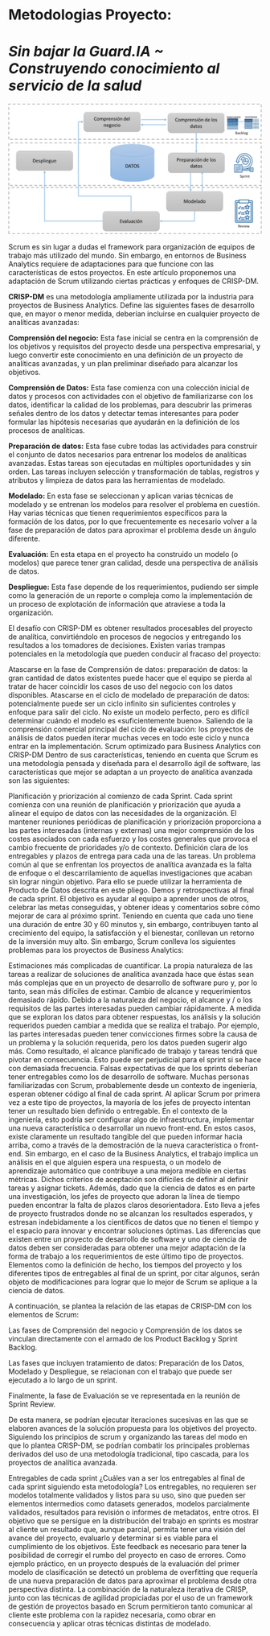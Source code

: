# Metodologias Proyecto: 

# ***Sin bajar la Guard.IA ~ Construyendo conocimiento al servicio de la salud***

<div align="center">

<p align="center">
  <img src="https://github.com/NoeliaFerrero/Proyecto_MentoriaFAMAF_2024/blob/70685e219916207f3ac9a7d51b3ef26285a7951a/Metodologias/Scrum-Data-Analytics-1024x525.png">
</p>
</div>


Scrum es sin lugar a dudas el framework para organización de equipos de trabajo más utilizado del mundo. Sin embargo, en entornos de Business Analytics requiere de adaptaciones para que funcione con las características de estos proyectos. En este artículo proponemos una adaptación de Scrum utilizando ciertas prácticas y enfoques de CRISP-DM.

**CRISP-DM** es una metodología ampliamente utilizada por la industria para proyectos de Business Analytics. Define las siguientes fases de desarrollo que, en mayor o menor medida, deberían incluirse en cualquier proyecto de analíticas avanzadas:

**Comprensión del negocio:** Esta fase inicial se centra en la comprensión de los objetivos y requisitos del proyecto desde una perspectiva empresarial, y luego convertir este conocimiento en una definición de un proyecto de analíticas avanzadas, y un plan preliminar diseñado para alcanzar los objetivos.

**Comprensión de Datos:** Esta fase comienza con una colección inicial de datos y procesos con actividades con el objetivo de familiarizarse con los datos, identificar la calidad de los problemas, para descubrir las primeras señales dentro de los datos y detectar temas interesantes para poder formular las hipótesis necesarias que ayudarán en la definición de los procesos de analíticas.

**Preparación de datos:** Esta fase cubre todas las actividades para construir el conjunto de datos necesarios para entrenar los modelos de analíticas avanzadas. Estas tareas son ejecutadas en múltiples oportunidades y sin orden. Las tareas incluyen selección y transformación de tablas, registros y atributos y limpieza de datos para las herramientas de modelado.

**Modelado:** En esta fase se seleccionan y aplican varias técnicas de modelado y se entrenan los modelos para resolver el problema en cuestión. Hay varias técnicas que tienen requerimientos específicos para la formación de los datos, por lo que frecuentemente es necesario volver a la fase de preparación de datos para aproximar el problema desde un ángulo diferente.

**Evaluación:** En esta etapa en el proyecto ha construido un modelo (o modelos) que parece tener gran calidad, desde una perspectiva de análisis de datos.

**Despliegue:** Esta fase depende de los requerimientos, pudiendo ser simple como la generación de un reporte o compleja como la implementación de un proceso de explotación de información que atraviese a toda la organización.

El desafío con CRISP-DM es obtener resultados procesables del proyecto de analítica, convirtiéndolo en procesos de negocios y entregando los resultados a los tomadores de decisiones. Existen varias trampas potenciales en la metodología que pueden conducir al fracaso del proyecto:

Atascarse en la fase de Comprensión de datos: preparación de datos: la gran cantidad de datos existentes puede hacer que el equipo se pierda al tratar de hacer coincidir los casos de uso del negocio con los datos disponibles.
Atascarse en el ciclo de modelado de preparación de datos: potencialmente puede ser un ciclo infinito sin suficientes controles y enfoque para salir del ciclo. No existe un modelo perfecto, pero es difícil determinar cuándo el modelo es «suficientemente bueno».
Saliendo de la comprensión comercial principal del ciclo de evaluación: los proyectos de análisis de datos pueden iterar muchas veces en todo este ciclo y nunca entrar en la implementación.
Scrum optimizado para Business Analytics con CRISP-DM
Dentro de sus características, teniendo en cuenta que Scrum es una metodología pensada y diseñada para el desarrollo ágil de software, las características que mejor se adaptan a un proyecto de analítica avanzada son las siguientes:

Planificación y priorización al comienzo de cada Sprint. Cada sprint comienza con una reunión de planificación y priorización que ayuda a alinear el equipo de datos con las necesidades de la organización. El mantener reuniones periódicas de planificación y priorización proporciona a las partes interesadas (internas y externas) una mejor comprensión de los costes asociados con cada esfuerzo y los costes generales que provoca el cambio frecuente de prioridades y/o de contexto.
Definición clara de los entregables y plazos de entrega para cada una de las tareas. Un problema común al que se enfrentan los proyectos de analítica avanzada es la falta de enfoque o el descarrilamiento de aquellas investigaciones que acaban sin lograr ningún objetivo. Para ello se puede utilizar la herramienta de Producto de Datos descrita en este pliego.
Demos y retrospectivas al final de cada sprint. El objetivo es ayudar al equipo a aprender unos de otros, celebrar las metas conseguidas, y obtener ideas y comentarios sobre cómo mejorar de cara al próximo sprint. Teniendo en cuenta que cada uno tiene una duración de entre 30 y 60 minutos y, sin embargo, contribuyen tanto al crecimiento del equipo, la satisfacción y el bienestar, conllevan un retorno de la inversión muy alto.
Sin embargo, Scrum conlleva los siguientes problemas para los proyectos de Business Analytics:

Estimaciones más complicadas de cuantificar. La propia naturaleza de las tareas a realizar de soluciones de analítica avanzada hace que éstas sean más complejas que en un proyecto de desarrollo de software puro y, por lo tanto, sean más difíciles de estimar.
Cambio de alcance y requerimientos demasiado rápido. Debido a la naturaleza del negocio, el alcance y / o los requisitos de las partes interesadas pueden cambiar rápidamente. A medida que se exploran los datos para obtener respuestas, los análisis y la solución requeridos pueden cambiar a medida que se realiza el trabajo. Por ejemplo, las partes interesadas pueden tener convicciones firmes sobre la causa de un problema y la solución requerida, pero los datos pueden sugerir algo más. Como resultado, el alcance planificado de trabajo y tareas tendrá que pivotar en consecuencia. Esto puede ser perjudicial para el sprint si se hace con demasiada frecuencia.
Falsas expectativas de que los sprints deberían tener entregables como los de desarrollo de software. Muchas personas familiarizadas con Scrum, probablemente desde un contexto de ingeniería, esperan obtener código al final de cada sprint. Al aplicar Scrum por primera vez a este tipo de proyectos, la mayoría de los jefes de proyecto intentan tener un resultado bien definido o entregable. En el contexto de la ingeniería, esto podría ser configurar algo de infraestructura, implementar una nueva característica o desarrollar un nuevo front-end. En estos casos, existe claramente un resultado tangible del que pueden informar hacia arriba, como a través de la demostración de la nueva característica o front-end. Sin embargo, en el caso de la Business Analytics, el trabajo implica un análisis en el que alguien espera una respuesta, o un modelo de aprendizaje automático que contribuye a una mejora medible en ciertas métricas. Dichos criterios de aceptación son difíciles de definir al definir tareas y asignar tickets. Además, dado que la ciencia de datos es en parte una investigación, los jefes de proyecto que adoran la línea de tiempo pueden encontrar la falta de plazos claros desorientadora. Esto lleva a jefes de proyecto frustrados donde no se alcanzan los resultados esperados, y estresan indebidamente a los científicos de datos que no tienen el tiempo y el espacio para innovar y encontrar soluciones óptimas.
Las diferencias que existen entre un proyecto de desarrollo de software y uno de ciencia de datos deben ser consideradas para obtener una mejor adaptación de la forma de trabajo a los requerimientos de este último tipo de proyectos. Elementos como la definición de hecho, los tiempos del proyecto y los diferentes tipos de entregables al final de un sprint, por citar algunos, serán objeto de modificaciones para lograr que lo mejor de Scrum se aplique a la ciencia de datos.

A continuación, se plantea la relación de las etapas de CRISP-DM con los elementos de Scrum:

Las fases de Comprensión del negocio y Comprensión de los datos se vinculan directamente con el armado de los Product Backlog y Sprint Backlog.

Las fases que incluyen tratamiento de datos: Preparación de los Datos, Modelado y Despliegue, se relacionan con el trabajo que puede ser ejecutado a lo largo de un sprint.

Finalmente, la fase de Evaluación se ve representada en la reunión de Sprint Review. 

De esta manera, se podrían ejecutar iteraciones sucesivas en las que se elaboren avances de la solución propuesta para los objetivos del proyecto. Siguiendo los principios de scrum y organizando las tareas del modo en que lo plantea CRISP-DM, se podrían combatir los principales problemas derivados del uso de una metodología tradicional, tipo cascada, para los proyectos de analítica avanzada.

Entregables de cada sprint
¿Cuáles van a ser los entregables al final de cada sprint siguiendo esta metodología? Los entregables, no requieren ser modelos totalmente validados y listos para su uso, sino que pueden ser elementos intermedios como datasets generados, modelos parcialmente validados, resultados para revisión o informes de metadatos, entre otros. El objetivo que se persigue en la distribución del trabajo en sprints es mostrar al cliente un resultado que, aunque parcial, permita tener una visión del avance del proyecto, evaluarlo y determinar si es viable para el cumplimiento de los objetivos. Este feedback es necesario para tener la posibilidad de corregir el rumbo del proyecto en caso de errores. Como ejemplo práctico, en un proyecto después de la evaluación del primer modelo de clasificación se detectó un problema de overfitting que requería de una nueva preparación de datos para aproximar el problema desde otra perspectiva distinta. La combinación de la naturaleza iterativa de CRISP, junto con las técnicas de agilidad propiciadas por el uso de un framework de gestión de proyectos basado en Scrum permitieron tanto comunicar al cliente este problema con la rapidez necesaria, como obrar en consecuencia y aplicar otras técnicas distintas de modelado.
